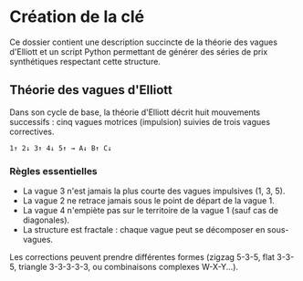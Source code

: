 # Création de la clé

Ce dossier contient une description succincte de la théorie des vagues d'Elliott et un script Python permettant de générer des séries de prix synthétiques respectant cette structure.

## Théorie des vagues d'Elliott

Dans son cycle de base, la théorie d'Elliott décrit huit mouvements successifs : cinq vagues motrices (impulsion) suivies de trois vagues correctives.

```
1↑ 2↓ 3↑ 4↓ 5↑ → A↓ B↑ C↓
```

### Règles essentielles

- La vague 3 n'est jamais la plus courte des vagues impulsives (1, 3, 5).
- La vague 2 ne retrace jamais sous le point de départ de la vague 1.
- La vague 4 n'empiète pas sur le territoire de la vague 1 (sauf cas de diagonales).
- La structure est fractale : chaque vague peut se décomposer en sous-vagues.

Les corrections peuvent prendre différentes formes (zigzag 5-3-5, flat 3-3-5, triangle 3-3-3-3-3, ou combinaisons complexes W-X-Y...).

